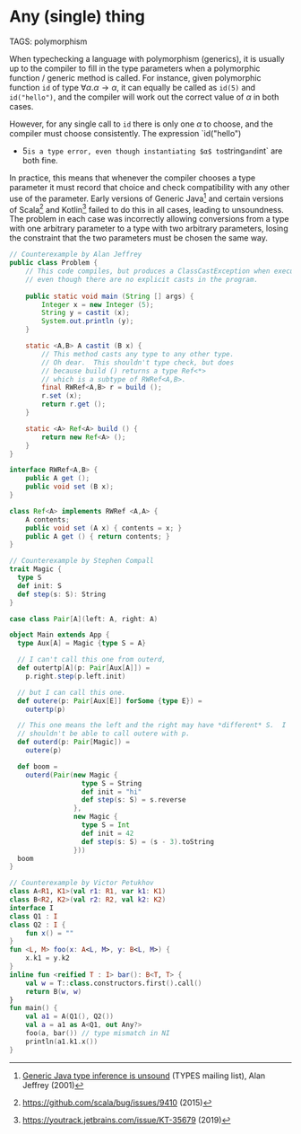 # Any (single) thing

TAGS: polymorphism

When typechecking a language with polymorphism (generics), it is
usually up to the compiler to fill in the type parameters when a
polymorphic function / generic method is called.  For instance, given
polymorphic function `id` of type $∀α. α → α$, it can equally be
called as `id(5)` and `id("hello")`, and the compiler will work out
the correct value of $α$ in both cases.

However, for any single call to `id` there is only one $α$ to choose,
and the compiler must choose consistently. The expression `id("hello")
+ 5` is a type error, even though instantiating $α$ to `string` and
`int` are both fine.

In practice, this means that whenever the compiler chooses a type
parameter it must record that choice and check compatibility with any
other use of the parameter. Early versions of Generic Java[^java] and
certain versions of Scala[^scala] and Kotlin[^kotlin] failed to do
this in all cases, leading to unsoundness.  The problem in each case
was incorrectly allowing conversions from a type with one arbitrary
parameter to a type with two arbitrary parameters, losing the
constraint that the two parameters must be chosen the same way.

```java
// Counterexample by Alan Jeffrey
public class Problem {
    // This code compiles, but produces a ClassCastException when executed
    // even though there are no explicit casts in the program.
    
    public static void main (String [] args) {
        Integer x = new Integer (5);
        String y = castit (x);
        System.out.println (y);
    }

    static <A,B> A castit (B x) {
        // This method casts any type to any other type.
        // Oh dear.  This shouldn't type check, but does
        // because build () returns a type Ref<*>
        // which is a subtype of RWRef<A,B>.
        final RWRef<A,B> r = build ();
        r.set (x);
        return r.get ();
    }

    static <A> Ref<A> build () {
        return new Ref<A> ();
    }
}

interface RWRef<A,B> {
    public A get ();
    public void set (B x);
}

class Ref<A> implements RWRef <A,A> {
    A contents;
    public void set (A x) { contents = x; }
    public A get () { return contents; }
}
```
```scala
// Counterexample by Stephen Compall
trait Magic {
  type S
  def init: S
  def step(s: S): String
}

case class Pair[A](left: A, right: A)

object Main extends App {
  type Aux[A] = Magic {type S = A}

  // I can't call this one from outerd,
  def outertp[A](p: Pair[Aux[A]]) =
    p.right.step(p.left.init)

  // but I can call this one.
  def outere(p: Pair[Aux[E]] forSome {type E}) =
    outertp(p)

  // This one means the left and the right may have *different* S.  I
  // shouldn't be able to call outere with p.
  def outerd(p: Pair[Magic]) =
    outere(p)

  def boom =
    outerd(Pair(new Magic {
                  type S = String
                  def init = "hi"
                  def step(s: S) = s.reverse
                },
                new Magic {
                  type S = Int
                  def init = 42
                  def step(s: S) = (s - 3).toString
                }))
  boom
}
```
```kotlin
// Counterexample by Victor Petukhov
class A<R1, K1>(val r1: R1, var k1: K1)
class B<R2, K2>(val r2: R2, val k2: K2)
interface I
class Q1 : I
class Q2 : I {
    fun x() = ""
}
fun <L, M> foo(x: A<L, M>, y: B<L, M>) {
    x.k1 = y.k2
}
inline fun <reified T : I> bar(): B<T, T> {
    val w = T::class.constructors.first().call()
    return B(w, w)
}
fun main() {
    val a1 = A(Q1(), Q2())
    val a = a1 as A<Q1, out Any?>
    foo(a, bar()) // type mismatch in NI
    println(a1.k1.x())
}
```

[^java]: [Generic Java type inference is unsound](https://www.seas.upenn.edu/~sweirich/types/archive/1999-2003/msg00849.html) (TYPES mailing list), Alan Jeffrey (2001)

[^scala]: <https://github.com/scala/bug/issues/9410> (2015)

[^kotlin]: <https://youtrack.jetbrains.com/issue/KT-35679> (2019)